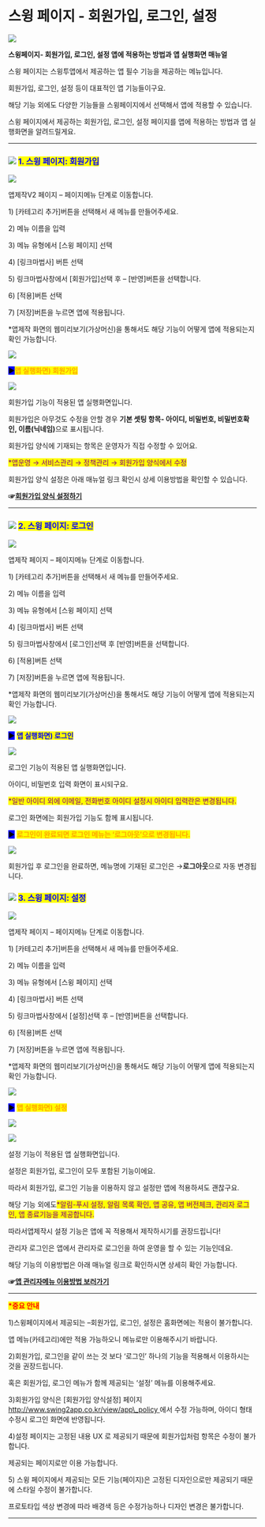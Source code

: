 # 스윙 페이지 - 회원가입, 로그인, 설정

![](https://wp.swing2app.co.kr/wp-content/uploads/2020/10/%EC%8A%A4%EC%9C%99%ED%8E%98%EC%9D%B4%EC%A7%80-%EC%A0%9C%EB%AA%A9%EB%8F%84%EC%9B%80%EB%A7%901.png)

**스윙페이지- 회원가입, 로그인, 설정 앱에 적용하는 방법과 앱 실행화면 매뉴얼**

스윙 페이지는 스윙투앱에서 제공하는 앱 필수 기능을 제공하는 메뉴입니다.

회원가입, 로그인, 설정 등이 대표적인 앱 기능들이구요.

해당 기능 외에도 다양한 기능들을 스윙페이지에서 선택해서 앱에 적용할 수 있습니다.

스윙 페이지에서 제공하는 회원가입, 로그인, 설정 페이지를 앱에 적용하는 방법과 앱 실행화면을 알려드릴게요.

***

### ![](https://wp.swing2app.co.kr/wp-content/uploads/2020/04/%EB%8B%A8%EB%9D%BD1-e1611212616323.png) <mark style="color:blue;">**1. 스윙 페이지: 회원가입**</mark>

![](https://wp.swing2app.co.kr/wp-content/uploads/2020/10/%ED%9A%8C%EC%9B%90%EA%B0%80%EC%9E%852-1.png)

앱제작V2 페이지 – 페이지메뉴 단계로 이동합니다.

1\) \[카테고리 추가]버튼을 선택해서 새 메뉴를 만들어주세요.

2\) 메뉴 이름을 입력

3\) 메뉴 유형에서 \[스윙 페이지] 선택

4\) \[링크마법사] 버튼 선택

5\) 링크마법사창에서 \[회원가입]선택 후 – \[반영]버튼을 선택합니다.

6\) \[적용]버튼 선택

7\) \[저장]버튼을 누르면 앱에 적용됩니다.

\*앱제작 화면의 웹미리보기(가상머신)을 통해서도 해당 기능이 어떻게 앱에 적용되는지 확인 가능합니다.

![](https://wp.swing2app.co.kr/wp-content/uploads/2020/09/%EC%BA%A1%EC%B2%9833.png)

<mark style="background-color:blue;">**▶**</mark><mark style="color:orange;">**앱 실행화면) 회원가입**</mark>

![](https://wp.swing2app.co.kr/wp-content/uploads/2020/10/%EC%95%B1%ED%9A%8C%EC%9B%90%EA%B0%80%EC%9E%85%ED%99%94%EB%A9%B4.png)

회원가입 기능이 적용된 앱 실행화면입니다.

회원가입은 아무것도 수정을 안할 경우 **기본 셋팅 항목- 아이디, 비밀번호, 비밀번호확인, 이름(닉네임)**&#xC73C;로 표시됩니다.

회원가입 양식에 기재되는 항목은 운영자가 직접 수정할 수 있어요.

<mark style="color:purple;">\*앱운영 → 서비스관리 → 정책관리 → 회원가입 양식에서 수정</mark>

회원가입 양식 설정은 아래 매뉴얼 링크 확인시 상세 이용방법을 확인할 수 있습니다.

**☞**[**회원가입 양식 설정하기**](../../appmanage/service/signup.md)

***

### ![](https://wp.swing2app.co.kr/wp-content/uploads/2020/04/%EB%8B%A8%EB%9D%BD1-e1611212616323.png) <mark style="color:blue;">**2. 스윙 페이지: 로그인**</mark>

![](https://wp.swing2app.co.kr/wp-content/uploads/2020/10/%EB%A1%9C%EA%B7%B8%EC%9D%B82-1.png)

앱제작 페이지 – 페이지메뉴 단계로 이동합니다.

1\) \[카테고리 추가]버튼을 선택해서 새 메뉴를 만들어주세요.

2\) 메뉴 이름을 입력

3\) 메뉴 유형에서 \[스윙 페이지] 선택

4\) \[링크마법사] 버튼 선택

5\) 링크마법사창에서 \[로그인]선택 후 \[반영]버튼을 선택합니다.

6\) \[적용]버튼 선택

7\) \[저장]버튼을 누르면 앱에 적용됩니다.

\*앱제작 화면의 웹미리보기(가상머신)을 통해서도 해당 기능이 어떻게 앱에 적용되는지 확인 가능합니다.

![](https://wp.swing2app.co.kr/wp-content/uploads/2020/09/%EC%BA%A1%EC%B2%9833.png)

<mark style="background-color:blue;">**▶**</mark> <mark style="color:blue;">**앱 실행화면) 로그인**</mark>

![](https://wp.swing2app.co.kr/wp-content/uploads/2020/10/%EC%95%B1%EB%A1%9C%EA%B7%B8%EC%9D%B8%ED%99%94%EB%A9%B4.png)

로그인 기능이 적용된 앱 실행화면입니다.

아이디, 비밀번호 입력 화면이 표시되구요.

<mark style="color:purple;">\*일반 아이디 외에 이메일, 전화번호 아이디 설정시 아이디 입력란은 변경됩니다.</mark>

로그인 화면에는 회원가입 기능도 함께 표시됩니다.



<mark style="background-color:blue;">**▶**</mark> <mark style="color:orange;">**로그인이 완료되면 로그인 메뉴는 ‘로그아웃’으로 변경됩니다.**</mark>

![](https://wp.swing2app.co.kr/wp-content/uploads/2020/10/%EC%95%B1%EB%A1%9C%EA%B7%B8%EC%9D%B82.png)

회원가입 후 로그인을 완료하면, 메뉴명에 기재된 로그인은 →**로그아웃**으로 자동 변경됩니다.



### ![](https://wp.swing2app.co.kr/wp-content/uploads/2020/04/%EB%8B%A8%EB%9D%BD1-e1611212616323.png) <mark style="color:blue;">**3. 스윙 페이지: 설정**</mark>

![](https://wp.swing2app.co.kr/wp-content/uploads/2020/10/%EB%A1%9C%EA%B7%B8%EC%9D%B83-1.png)

앱제작 페이지 – 페이지메뉴 단계로 이동합니다.

1\) \[카테고리 추가]버튼을 선택해서 새 메뉴를 만들어주세요.

2\) 메뉴 이름을 입력

3\) 메뉴 유형에서 \[스윙 페이지] 선택

4\) \[링크마법사] 버튼 선택

5\) 링크마법사창에서 \[설정]선택 후 – \[반영]버튼을 선택합니다.

6\) \[적용]버튼 선택

7\) \[저장]버튼을 누르면 앱에 적용됩니다.

\*앱제작 화면의 웹미리보기(가상머신)을 통해서도 해당 기능이 어떻게 앱에 적용되는지 확인 가능합니다.

![](https://wp.swing2app.co.kr/wp-content/uploads/2020/09/%EC%BA%A1%EC%B2%9833.png)

<mark style="background-color:blue;">**▶**</mark> <mark style="color:orange;">**앱 실행화면) 설정**</mark>

![](https://wp.swing2app.co.kr/wp-content/uploads/2020/10/%EC%95%B1%EC%84%A4%EC%A0%95%ED%99%94%EB%A9%B41.png)

![](https://wp.swing2app.co.kr/wp-content/uploads/2020/10/%EC%95%B1%EC%84%A4%EC%A0%95%ED%99%94%EB%A9%B42.png)

설정 기능이 적용된 앱 실행화면입니다.

설정은 회원가입, 로그인이 모두 포함된 기능이에요.

따라서 회원가입, 로그인 기능을 이용하지 않고 설정만 앱에 적용하셔도 괜찮구요.

해당 기능 외에도<mark style="color:purple;">\*알림-푸시 설정, 알림 목록 확인, 앱 공유, 앱 버전체크, 관리자 로그인, 앱 종료기능을 제공합니다.</mark>

따라서앱제작시 설정 기능은 앱에 꼭 적용해서 제작하시기를 권장드립니다!



관리자 로그인은 앱에서 관리자로 로그인을 하여 운영을 할 수 있는 기능인데요.

해당 기능의 이용방법은 아래 매뉴얼 링크로 확인하시면 상세히 확인 가능합니다.

**☞**[**앱 관리자메뉴 이용방법 보러가기**](../../../appguide/appoperation/appmanager.md)



***

<mark style="color:red;">**\*중요 안내**</mark>

1\)스윙페이지에서 제공되는 –회원가입, 로그인, 설정은 홈화면에는 적용이 불가합니다.

앱 메뉴(카테고리)에만 적용 가능하오니 메뉴로만 이용해주시기 바랍니다.

2\)회원가입, 로그인을 같이 쓰는 것 보다 ‘로그인’ 하나의 기능을 적용해서 이용하시는 것을 권장드립니다.

혹은 회원가입, 로그인 메뉴가 함께 제공되는 ‘설정’ 메뉴를 이용해주세요.

3\)회원가입 양식은 \[회원가입 양식설정] 페이지 [http://www.swing2app.co.kr/view/app\_policy ](http://www.swing2app.co.kr/view/app_policy)에서 수정 가능하며, 아이디 형태 수정시 로그인 화면에 반영됩니다.

4\)설정 페이지는 고정된 내용 UX 로 제공되기 때문에 회원가입처럼 항목은 수정이 불가합니다.

제공되는 페이지로만 이용 가능합니다.

5\) 스윙 페이지에서 제공되는 모든 기능(페이지)은 고정된 디자인으로만 제공되기 때문에 스타일 수정이 불가합니다.

프로토타입 색상 변경에 따라 배경색 등은 수정가능하나 디자인 변경은 불가합니다.

***
